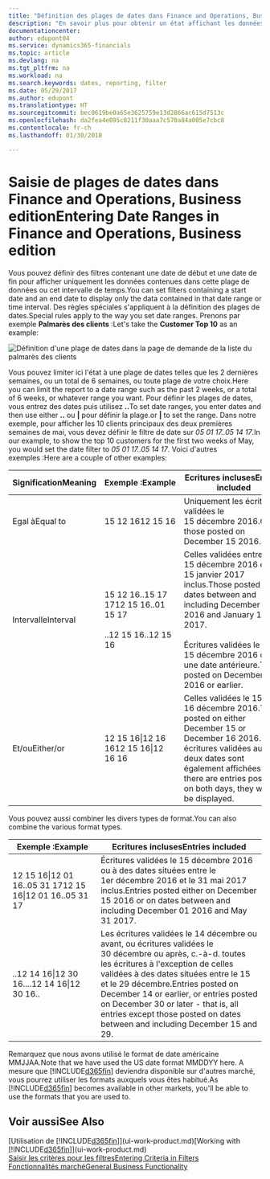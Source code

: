 ```yaml
---
title: "Définition des plages de dates dans Finance and Operations, Business edition | Microsoft Docs"
description: "En savoir plus pour obtenir un état affichant les données de périodes spécifiques à l'aide de plages de dates dans Finance and Operations, Business edition."
documentationcenter: 
author: edupont04
ms.service: dynamics365-financials
ms.topic: article
ms.devlang: na
ms.tgt_pltfrm: na
ms.workload: na
ms.search.keywords: dates, reporting, filter
ms.date: 05/29/2017
ms.author: edupont
ms.translationtype: HT
ms.sourcegitcommit: bec0619be0a65e3625759e13d2866ac615d7513c
ms.openlocfilehash: da2fea4e095c8211f30aaa7c570a84a005e7cbc8
ms.contentlocale: fr-ch
ms.lasthandoff: 01/30/2018

---
```

# <a name="entering-date-ranges-in-finance-and-operations-business-edition"></a><span data-ttu-id="95be2-103">Saisie de plages de dates dans Finance and Operations, Business edition</span><span class="sxs-lookup"><span data-stu-id="95be2-103">Entering Date Ranges in Finance and Operations, Business edition</span></span> 
<span data-ttu-id="95be2-104">Vous pouvez définir des filtres contenant une date de début et une date de fin pour afficher uniquement les données contenues dans cette plage de données ou cet intervalle de temps.</span><span class="sxs-lookup"><span data-stu-id="95be2-104">You can set filters containing a start date and an end date to display only the data contained in that date range or time interval.</span></span> <span data-ttu-id="95be2-105">Des règles spéciales s'appliquent à la définition des plages de dates.</span><span class="sxs-lookup"><span data-stu-id="95be2-105">Special rules apply to the way you set date ranges.</span></span> <span data-ttu-id="95be2-106">Prenons par exemple **Palmarès des clients** :</span><span class="sxs-lookup"><span data-stu-id="95be2-106">Let's take the **Customer Top 10** as an example:</span></span>

![Définition d'une plage de dates dans la page de demande de la liste du palmarès des clients](./media/ui-enter-date-ranges/customer-top10-list.png)

<span data-ttu-id="95be2-108">Vous pouvez limiter ici l'état à une plage de dates telles que les 2 dernières semaines, ou un total de 6 semaines, ou toute plage de votre choix.</span><span class="sxs-lookup"><span data-stu-id="95be2-108">Here you can limit the report to a date range such as the past 2 weeks, or a total of 6 weeks, or whatever range you want.</span></span> <span data-ttu-id="95be2-109">Pour définir les plages de dates, vous entrez des dates puis utilisez **..**</span><span class="sxs-lookup"><span data-stu-id="95be2-109">To set date ranges, you enter dates and then use either **..**</span></span> <span data-ttu-id="95be2-110">ou **|** pour définir la plage.</span><span class="sxs-lookup"><span data-stu-id="95be2-110">or **|** to set the range.</span></span> <span data-ttu-id="95be2-111">Dans notre exemple, pour afficher les 10 clients principaux des deux premières semaines de mai, vous devez définir le filtre de date sur *05 01 17..05 14 17*.</span><span class="sxs-lookup"><span data-stu-id="95be2-111">In our example, to show the top 10 customers for the first two weeks of May, you would set the date filter to *05 01 17..05 14 17*.</span></span>
<span data-ttu-id="95be2-112">Voici d'autres exemples :</span><span class="sxs-lookup"><span data-stu-id="95be2-112">Here are a couple of other examples:</span></span>

| <span data-ttu-id="95be2-113">Signification</span><span class="sxs-lookup"><span data-stu-id="95be2-113">Meaning</span></span> | <span data-ttu-id="95be2-114">Exemple :</span><span class="sxs-lookup"><span data-stu-id="95be2-114">Example</span></span> | <span data-ttu-id="95be2-115">Ecritures incluses</span><span class="sxs-lookup"><span data-stu-id="95be2-115">Entries included</span></span> |
|---|---|---|
|<span data-ttu-id="95be2-116">Egal à</span><span class="sxs-lookup"><span data-stu-id="95be2-116">Equal to</span></span>| <span data-ttu-id="95be2-117">15 12 16</span><span class="sxs-lookup"><span data-stu-id="95be2-117">12 15 16</span></span> |<span data-ttu-id="95be2-118">Uniquement les écritures validées le 15 décembre 2016.</span><span class="sxs-lookup"><span data-stu-id="95be2-118">Only those posted on December 15 2016.</span></span>|
|<span data-ttu-id="95be2-119">Intervalle</span><span class="sxs-lookup"><span data-stu-id="95be2-119">Interval</span></span>| <span data-ttu-id="95be2-120">15 12 16..15 17 17</span><span class="sxs-lookup"><span data-stu-id="95be2-120">12 15 16..01 15 17</span></span><br /><br /><span data-ttu-id="95be2-121">..12 15 16</span><span class="sxs-lookup"><span data-stu-id="95be2-121">..12 15 16</span></span>|<span data-ttu-id="95be2-122">Celles validées entre le 15 décembre 2016 et le 15 janvier 2017 inclus.</span><span class="sxs-lookup"><span data-stu-id="95be2-122">Those posted on dates between and including December 15 2016 and January 15 2017.</span></span><br /><br /><span data-ttu-id="95be2-123">Écritures validées le 15 décembre 2016 ou à une date antérieure.</span><span class="sxs-lookup"><span data-stu-id="95be2-123">Those posted on December 15 2016 or earlier.</span></span>|
|<span data-ttu-id="95be2-124">Et/ou</span><span class="sxs-lookup"><span data-stu-id="95be2-124">Either/or</span></span>|<span data-ttu-id="95be2-125">12 15 16&#124;12 16 16</span><span class="sxs-lookup"><span data-stu-id="95be2-125">12 15 16&#124;12 16 16</span></span>|<span data-ttu-id="95be2-126">Celles validées le 15 ou le 16 décembre 2016.</span><span class="sxs-lookup"><span data-stu-id="95be2-126">Those posted on either December 15 or December 16 2016.</span></span> <span data-ttu-id="95be2-127">Les écritures validées aux deux dates sont également affichées.</span><span class="sxs-lookup"><span data-stu-id="95be2-127">If there are entries posted on both days, they will all be displayed.</span></span>|

<span data-ttu-id="95be2-128">Vous pouvez aussi combiner les divers types de format.</span><span class="sxs-lookup"><span data-stu-id="95be2-128">You can also combine the various format types.</span></span>

| <span data-ttu-id="95be2-129">Exemple :</span><span class="sxs-lookup"><span data-stu-id="95be2-129">Example</span></span> | <span data-ttu-id="95be2-130">Ecritures incluses</span><span class="sxs-lookup"><span data-stu-id="95be2-130">Entries included</span></span> |
|---|---|
|<span data-ttu-id="95be2-131">12 15 16&#124;12 01 16..05 31 17</span><span class="sxs-lookup"><span data-stu-id="95be2-131">12 15 16&#124;12 01 16..05 31 17</span></span> | <span data-ttu-id="95be2-132">Écritures validées le 15 décembre 2016 ou à des dates situées entre le 1er décembre 2016 et le 31 mai 2017 inclus.</span><span class="sxs-lookup"><span data-stu-id="95be2-132">Entries posted either on December 15 2016 or on dates between and including December 01 2016 and May 31 2017.</span></span> |
|<span data-ttu-id="95be2-133">..12 14 16&#124;12 30 16..</span><span class="sxs-lookup"><span data-stu-id="95be2-133">..12 14 16&#124;12 30 16..</span></span> | <span data-ttu-id="95be2-134">Les écritures validées le 14 décembre ou avant, ou écritures validées le 30 décembre ou après, c.-à-d. toutes les écritures à l'exception de celles validées à des dates situées entre le 15 et le 29 décembre.</span><span class="sxs-lookup"><span data-stu-id="95be2-134">Entries posted on December 14 or earlier, or entries posted on December 30 or later - that is, all entries except those posted on dates between and including December 15 and 29.</span></span> |

<span data-ttu-id="95be2-135">Remarquez que nous avons utilisé le format de date américaine MMJJAA.</span><span class="sxs-lookup"><span data-stu-id="95be2-135">Note that we have used the US date format MMDDYY here.</span></span> <span data-ttu-id="95be2-136">A mesure que [!INCLUDE[d365fin](includes/d365fin_md.md)] deviendra disponible sur d'autres marché, vous pourrez utiliser les formats auxquels vous êtes habitué.</span><span class="sxs-lookup"><span data-stu-id="95be2-136">As [!INCLUDE[d365fin](includes/d365fin_md.md)] becomes available in other markets, you'll be able to use the formats that you are used to.</span></span>

## <a name="see-also"></a><span data-ttu-id="95be2-137">Voir aussi</span><span class="sxs-lookup"><span data-stu-id="95be2-137">See Also</span></span>
<span data-ttu-id="95be2-138">[Utilisation de [!INCLUDE[d365fin](includes/d365fin_long_md.md)]](ui-work-product.md)</span><span class="sxs-lookup"><span data-stu-id="95be2-138">[Working with [!INCLUDE[d365fin](includes/d365fin_long_md.md)]](ui-work-product.md)</span></span>  
[<span data-ttu-id="95be2-139">Saisir les critères pour les filtres</span><span class="sxs-lookup"><span data-stu-id="95be2-139">Entering Criteria in Filters </span></span>](ui-enter-criteria-filters.md)  
[<span data-ttu-id="95be2-140">Fonctionnalités marché</span><span class="sxs-lookup"><span data-stu-id="95be2-140">General Business Functionality</span></span>](ui-across-business-areas.md)

